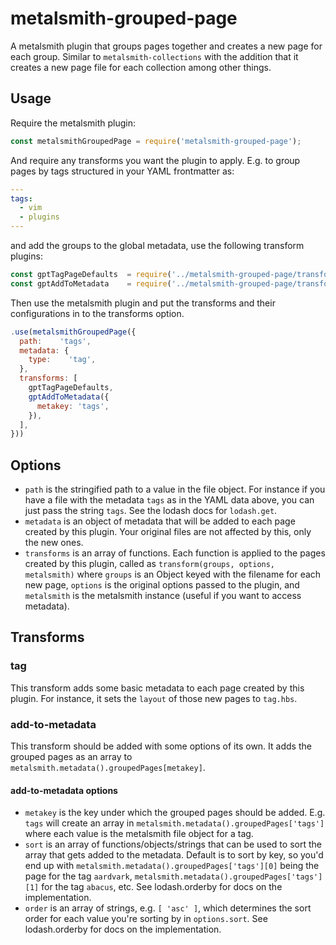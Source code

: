 # metalsmith-grouped-page

A metalsmith plugin that groups pages together and creates a new page for each
group. Similar to `metalsmith-collections` with the addition that it creates
a new page file for each collection among other things.

## Usage

Require the metalsmith plugin:

```javascript
const metalsmithGroupedPage = require('metalsmith-grouped-page');
```

And require any transforms you want the plugin to apply. E.g. to group pages by
tags structured in your YAML frontmatter as:

```yaml
---
tags:
  - vim
  - plugins
---
```

and add the groups to the global metadata, use the following transform plugins:

```javascript
const gptTagPageDefaults  = require('../metalsmith-grouped-page/transforms/tag');
const gptAddToMetadata    = require('../metalsmith-grouped-page/transforms/add-to-metadata');
```

Then use the metalsmith plugin and put the transforms and their configurations
in to the transforms option.

```javascript
.use(metalsmithGroupedPage({
  path:    'tags',
  metadata: {
    type:    'tag',
  },
  transforms: [
    gptTagPageDefaults,
    gptAddToMetadata({
      metakey: 'tags',
    }),
  ],
}))
```

## Options

- `path` is the stringified path to a value in the file object. For instance
  if you have a file with the metadata `tags` as in the YAML data above, you
  can just pass the string `tags`. See the lodash docs for `lodash.get`.
- `metadata` is an object of metadata that will be added to each page created
  by this plugin. Your original files are not affected by this, only the new
  ones.
- `transforms` is an array of functions. Each function is applied to the pages
  created by this plugin, called as `transform(groups, options, metalsmith)`
  where `groups` is an Object keyed with the filename for each new page,
  `options` is the original options passed to the plugin, and `metalsmith` is
  the metalsmith instance (useful if you want to access metadata).

## Transforms

### tag

This transform adds some basic metadata to each page created by this plugin.
For instance, it sets the `layout` of those new pages to `tag.hbs`.

### add-to-metadata

This transform should be added with some options of its own. It adds the
grouped pages as an array to `metalsmith.metadata().groupedPages[metakey]`.

#### add-to-metadata options

- `metakey` is the key under which the grouped pages should be added. E.g.
  `tags` will create an array in `metalsmith.metadata().groupedPages['tags']`
  where each value is the metalsmith file object for a tag.
- `sort` is an array of functions/objects/strings that can be used to sort the
  array that gets added to the metadata. Default is to sort by key, so you'd
  end up with `metalsmith.metadata().groupedPages['tags'][0]` being the page
  for the tag `aardvark`, `metalsmith.metadata().groupedPages['tags'][1]` for
  the tag `abacus`, etc. See lodash.orderby for docs on the implementation.
- `order` is an array of strings, e.g. `[ 'asc' ]`, which determines the sort
  order for each value you're sorting by in `options.sort`. See lodash.orderby
  for docs on the implementation.


